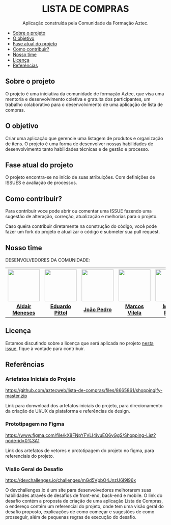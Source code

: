 <h1 align="center"> LISTA DE COMPRAS</h1>

<p align="center">Aplicação construída pela Comunidade da Formação Aztec.</p>

* [Sobre o projeto](#sobre-o-projeto)<br>
* [O objetivo](#o-objetivo)<br>
* [Fase atual do projeto](#fase-atual-do-projeto)<br>
* [Como contribuir?](#como-contribuir)<br>
* [Nosso time](#nosso-time)<br>
* [Licença](#licença)<br>
* [Referências](#referências)<br>


## Sobre o projeto

O projeto é uma iniciativa da comunidade de formação Aztec, que visa uma mentoria e desenvolvimento coletiva e gratuita dos participantes,
um trabalho colaborativo para o desenvolvimento de uma aplicação de lista de compras.


## O objetivo

Criar uma aplicação que gerencie uma listagem de produtos e organização de itens. O projeto é uma forma de desenvolver nossas
habilidades de desenvolvimento tanto habilidades técnicas e de gestão e processo.

## Fase atual do projeto
O projeto encontra-se no início de suas atribuições. Com definições de ISSUES e avaliação de processos.


## Como contribuir?

Para contribuir voce pode abrir ou comentar uma ISSUE fazendo uma sugestão de alteração, correção, atualização e melhorias para o projeto.

Caso queira contribuir diretamente na construção do código, você pode fazer um fork do projeto e atualizar o código e submeter sua pull request.

## Nosso time

DESENVOLVEDORES DA COMUNIDADE:

<table align="center">
<tr>
<th><a href="https://github.com/aldair-meneses"><img src="https://avatars.githubusercontent.com/u/81881279?v=4" width="100px"><br><b><sub></sub></b></th>
<th><a href="https://github.com/edpittol"><img src="https://avatars.githubusercontent.com/u/352790?v=4" width="100px"><br><b><sub></sub></b></th>
<th><a href="https://github.com/JoaoPedro-Sampaio"><img src="https://avatars.githubusercontent.com/u/87131266?v=4" width="100px"><br><b><sub></sub></b></th>
<th><a href="https://github.com/marcosvile"><img src="https://avatars.githubusercontent.com/u/87045821?v=4"
width="100px"><br><b><sub></sub></b></th>
<th><a href="https://github.com/marlonpedro"><img src="https://avatars.githubusercontent.com/u/88408608?v=4" width="100px"><br><b><sub></sub></b></th>
<th><a href="https://github.com/mblithium"><img src="https://avatars.githubusercontent.com/u/6350505?v=4" width="100px"><br><b><sub></sub></b></th>
<th><a href="https://github.com/mateusrovedaa"><img src="https://avatars.githubusercontent.com/u/22747307?v=4" width="100px"><br><b><sub></sub></b></th>
<th><a href="https://github.com/raisaSampaio"><img src="https://avatars.githubusercontent.com/u/105328695?v=4" width="100px"><br><b><sub></sub></b></th>
</tr>
<tr align="center">
<td><a href="https://github.com/aldair-meneses"><b>Aldair Meneses</b></td>
<td><a href="https://github.com/edpittol"><b>Eduardo Pittol</b></td>
<td><a href="https://github.com/JoaoPedro-Sampaio"><b>João Pedro</b></td>
<td><a href="https://github.com/marcosvile"><b>Marcos Vilela</b></td>
<td><a href="https://github.com/marlonpedro"><b>Marlon Pedro</b></td>
<td><a href="https://github.com/mblithium"><b>Mateus Bastos</b></td>
<td><a href="https://github.com/mateusrovedaa"><b>Mateus Roveda</b></td>
<td><a href="https://github.com/raisaSampaio"><b>Raisa Sampaio</b></td>
</tr>
</table>

## Licença

Estamos discutindo sobre a licença que será aplicada no projeto [nesta issue](https://github.com/aztecweb/lista-de-compras/issues/9 "clique para abrir a issue"), fique à vontade para contribuir.

## Referências

### Artefatos Iniciais do Projeto

https://github.com/aztecweb/lista-de-compras/files/8665861/shoppingify-master.zip

Link para donwnload dos artefatos iniciais do projeto, para direcionamento da criação de UI/UX da plataforma e referências de design.
        
### Prototipagem no Figma
 
https://www.figma.com/file/kX8FNpYFVLI4ivuEQ6yGgS/Shopping-List?node-id=0%3A1

Link dos artefatos de vetores e prototipagem do projeto no figma, para referenciais do projeto.

### Visão Geral do Desafio

https://devchallenges.io/challenges/mGd5VpbO4JnzU6I9l96x

O devchallenges.io é um site para desenvolvedores melhorarem suas habilidades através de desafios de front-end, back-end e mobile. O link do desafio contém a proposta de criação de uma aplicação Lista de Compras, o endereço contém um referencial do projeto, onde tem uma visão geral do desafio proposto, explicações de como começar e sugestões de como prosseguir, além de pequenas regras de execução do desafio.

